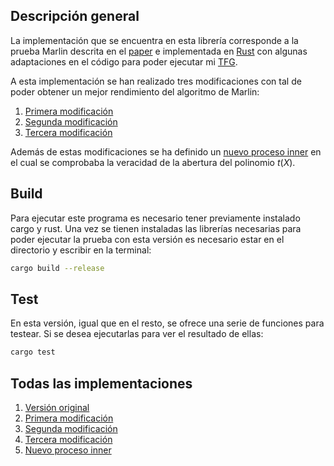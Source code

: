 ## Descripción general
La implementación que se encuentra en esta librería corresponde a la prueba Marlin descrita en el [paper](https://ia.cr/2019/1047) e implementada en [Rust](https://github.com/arkworks-rs/marlin) con algunas adaptaciones en el código para poder ejecutar mi [TFG](https://github.com/SaraSorianoRossa/TFG).

A esta implementación se han realizado tres modificaciones con tal de poder obtener un mejor rendimiento del algoritmo de Marlin:
1. [Primera modificación](https://github.com/SaraSorianoRossa/Marlin-v2)
2. [Segunda modificación](https://github.com/SaraSorianoRossa/Marlin-v3)
3. [Tercera modificación](https://github.com/SaraSorianoRossa/Marlin-v4)

Además de estas modificaciones se ha definido un [nuevo proceso inner](https://github.com/SaraSorianoRossa/New-inner) en el cual se comprobaba la veracidad de la abertura del polinomio $t(X)$.

## Build
Para ejecutar este programa es necesario tener previamente instalado cargo y rust. Una vez se tienen instaladas las librerías necesarias para poder ejecutar la prueba con esta versión es necesario estar en el directorio y escribir en la terminal:
```sh
cargo build --release
```

## Test
En esta versión, igual que en el resto, se ofrece una serie de funciones para testear. Si se desea ejecutarlas para ver el resultado de ellas:
```sh
cargo test
```

## Todas las implementaciones
1. [Versión original](https://github.com/SaraSorianoRossa/Marlin-v1)
2. [Primera modificación](https://github.com/SaraSorianoRossa/Marlin-v2)
3. [Segunda modificación](https://github.com/SaraSorianoRossa/Marlin-v3)
4. [Tercera modificación](https://github.com/SaraSorianoRossa/Marlin-v4)
5. [Nuevo proceso inner](https://github.com/SaraSorianoRossa/New-inner)
